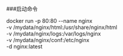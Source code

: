


###启动命令

docker run -p 80:80 --name nginx \
-v /mydata/nginx/html:/usr/share/nginx/html \
-v /mydata/nginx/logs:/var/logs/nginx \
-v /mydata/nginx/conf:/etc/nginx \
-d nginx:latest
